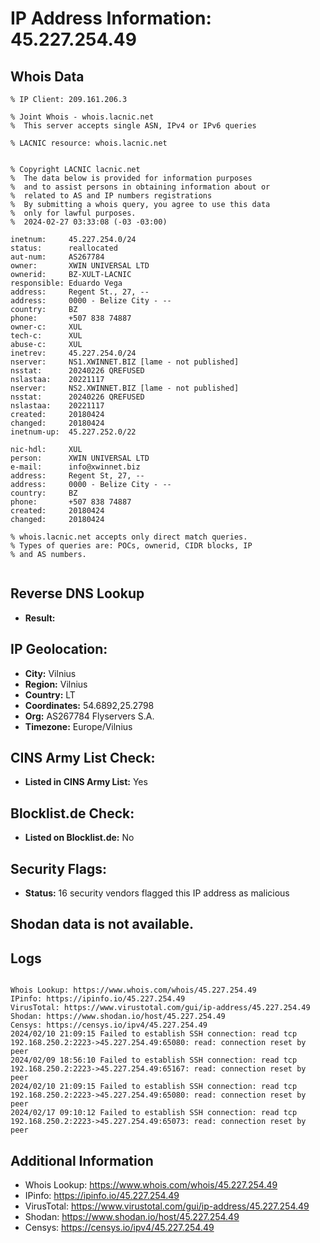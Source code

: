 # IP Address Information: 45.227.254.49

## Whois Data
```
% IP Client: 209.161.206.3
 
% Joint Whois - whois.lacnic.net
%  This server accepts single ASN, IPv4 or IPv6 queries

% LACNIC resource: whois.lacnic.net


% Copyright LACNIC lacnic.net
%  The data below is provided for information purposes
%  and to assist persons in obtaining information about or
%  related to AS and IP numbers registrations
%  By submitting a whois query, you agree to use this data
%  only for lawful purposes.
%  2024-02-27 03:33:08 (-03 -03:00)

inetnum:     45.227.254.0/24
status:      reallocated
aut-num:     AS267784
owner:       XWIN UNIVERSAL LTD
ownerid:     BZ-XULT-LACNIC
responsible: Eduardo Vega
address:     Regent St., 27, --
address:     0000 - Belize City - --
country:     BZ
phone:       +507 838 74887
owner-c:     XUL
tech-c:      XUL
abuse-c:     XUL
inetrev:     45.227.254.0/24
nserver:     NS1.XWINNET.BIZ [lame - not published]
nsstat:      20240226 QREFUSED
nslastaa:    20221117
nserver:     NS2.XWINNET.BIZ [lame - not published]
nsstat:      20240226 QREFUSED
nslastaa:    20221117
created:     20180424
changed:     20180424
inetnum-up:  45.227.252.0/22

nic-hdl:     XUL
person:      XWIN UNIVERSAL LTD
e-mail:      info@xwinnet.biz
address:     Regent St, 27, --
address:     0000 - Belize City - --
country:     BZ
phone:       +507 838 74887
created:     20180424
changed:     20180424

% whois.lacnic.net accepts only direct match queries.
% Types of queries are: POCs, ownerid, CIDR blocks, IP
% and AS numbers.


```
## Reverse DNS Lookup
- **Result:** 

## IP Geolocation:
- **City:** Vilnius
- **Region:** Vilnius
- **Country:** LT
- **Coordinates:** 54.6892,25.2798
- **Org:** AS267784 Flyservers S.A.
- **Timezone:** Europe/Vilnius

## CINS Army List Check:
- **Listed in CINS Army List:** 
Yes

## Blocklist.de Check:
- **Listed on Blocklist.de:** 
No

## Security Flags:
- **Status:** 16 security vendors flagged this IP address as malicious

## Shodan data is not available.

## Logs
```

Whois Lookup: https://www.whois.com/whois/45.227.254.49
IPinfo: https://ipinfo.io/45.227.254.49
VirusTotal: https://www.virustotal.com/gui/ip-address/45.227.254.49
Shodan: https://www.shodan.io/host/45.227.254.49
Censys: https://censys.io/ipv4/45.227.254.49
2024/02/10 21:09:15 Failed to establish SSH connection: read tcp 192.168.250.2:2223->45.227.254.49:65080: read: connection reset by peer
2024/02/09 18:56:10 Failed to establish SSH connection: read tcp 192.168.250.2:2223->45.227.254.49:65167: read: connection reset by peer
2024/02/10 21:09:15 Failed to establish SSH connection: read tcp 192.168.250.2:2223->45.227.254.49:65080: read: connection reset by peer
2024/02/17 09:10:12 Failed to establish SSH connection: read tcp 192.168.250.2:2223->45.227.254.49:65073: read: connection reset by peer

```
## Additional Information
- Whois Lookup: https://www.whois.com/whois/45.227.254.49
- IPinfo: https://ipinfo.io/45.227.254.49
- VirusTotal: https://www.virustotal.com/gui/ip-address/45.227.254.49
- Shodan: https://www.shodan.io/host/45.227.254.49
- Censys: https://censys.io/ipv4/45.227.254.49

